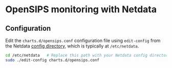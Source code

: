 <!--
title: "OpenSIPS monitoring with Netdata"
custom_edit_url: "https://github.com/netdata/netdata/edit/master/collectors/charts.d.plugin/opensips/README.md"
sidebar_label: "OpenSIPS"
learn_status: "Published"
learn_topic_type: "References"
learn_rel_path: "Integrations/Monitor/Networking"
-->

# OpenSIPS monitoring with Netdata

## Configuration

Edit the `charts.d/opensips.conf` configuration file using `edit-config` from the Netdata [config
directory](https://github.com/netdata/netdata/blob/master/docs/configure/nodes.md), which is typically at `/etc/netdata`.

```bash
cd /etc/netdata   # Replace this path with your Netdata config directory, if different
sudo ./edit-config charts.d/opensips.conf
```


